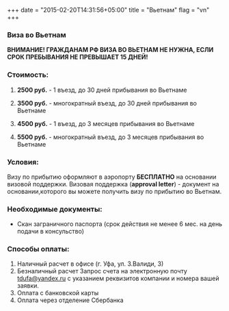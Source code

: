 +++
date = "2015-02-20T14:31:56+05:00"
title = "Вьетнам"
flag = "vn"
+++
### Виза во Вьетнам

**ВНИМАНИЕ! ГРАЖДАНАМ РФ ВИЗА ВО ВЬЕТНАМ НЕ НУЖНА, ЕСЛИ СРОК ПРЕБЫВАНИЯ НЕ ПРЕВЫШАЕТ 15 ДНЕЙ!**


### Стоимость: 

1) **2500 руб.** - 1 въезд, до 30 дней прибывания во Вьетнаме

2) **3500 руб.** - многократный въезд, до 30 дней прибывания во Вьетнаме

3) **4500 руб.** - 1 въезд, до 3 месяцев прибывания во Вьетнаме

4) **5500 руб.** - многократный въезд, до 3 месяцев прибывания во Вьетнаме

### Условия:
Визу по прибытию оформляют в аэропорту **БЕСПЛАТНО** на основании визовой поддержки. 
Визовая поддержка (**approval letter**) - документ на основании,которого вы можете получить визу по прибытию во Вьетнам.


### Необходимые документы:

- Скан заграничного паспорта (срок действия не менее 6 мес. на день подачи в консульство)


### Способы оплаты:

1. Наличный расчет в офисе (г. Уфа, ул. З.Валиди, 3)
2. Безналичный расчет 
Запрос счета на электронную почту [tdufa@yandex.ru](mailto:tdufa@yandex.ru) с указанием реквизитов компании и номера вашей заявки. 
3. Оплата с банковской карты
4. Оплата через отделение Сбербанка
